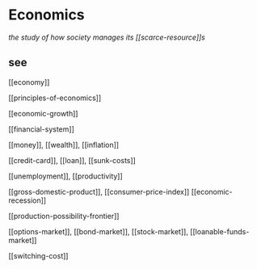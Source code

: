 # Economics

_the study of how society manages its [[scarce-resource]]s_

## see

[[economy]]

[[principles-of-economics]]

[[economic-growth]]

[[financial-system]]

[[money]], [[wealth]], [[inflation]]

[[credit-card]], [[loan]], [[sunk-costs]]

[[unemployment]], [[productivity]]

[[gross-domestic-product]], [[consumer-price-index]] [[economic-recession]]

[[production-possibility-frontier]]

[[options-market]], [[bond-market]], [[stock-market]], [[loanable-funds-market]]

[[switching-cost]]
